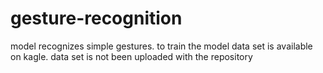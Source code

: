 # gesture-recognition
model recognizes simple gestures. 
to train the model data set is available on kagle. 
data set is not been uploaded with the repository 
